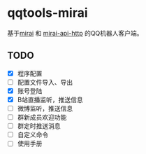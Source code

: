 # qqtools-mirai

基于[mirai](https://github.com/mamoe/mirai)
和
[mirai-api-http](https://github.com/mamoe/mirai-api-http)
的QQ机器人客户端。

## TODO

* [x] 程序配置
* [ ] 配置文件导入、导出
* [x] 账号登陆
* [x] B站直播监听，推送信息
* [ ] 微博监听，推送信息
* [ ] 群新成员欢迎功能
* [ ] 群定时推送消息
* [ ] 自定义命令
* [ ] 使用手册